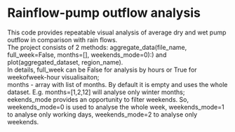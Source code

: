 # Rainflow-pump outflow analysis  
  
This code provides repeatable visual analysis of average dry and wet pump outflow in comparison with rain flows.  
The project consists of 2 methods: aggregate_data(file_name, full_week=False, months=[], weekends_mode=0):) and plot(aggregated_dataset, region_name).  
In details, full_week can be False for analysis by hours or True for weekofweek-hour visualisaiton;  
months - array with list of months. By default it is empty and uses the whole dataset. E.g. months=[1,2,12] will analyse only winter months;  
eekends_mode provides an opportunity to filter weekends. So, weekends_mode=0 is used to analyse the whole week, weekends_mode=1 to analyse only working days,
weekends_mode=2 to analyse only weekends.  